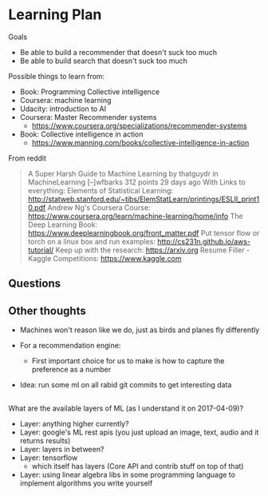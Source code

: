 # Learning Plan

Goals

- Be able to build a recommender that doesn't suck too much
- Be able to build search that doesn't suck too much

Possible things to learn from:

- Book: Programming Collective intelligence
- Coursera: machine learning
- Udacity: introduction to AI
- Coursera: Master Recommender systems
    - https://www.coursera.org/specializations/recommender-systems
- Book: Collective intelligence in action
    - https://www.manning.com/books/collective-intelligence-in-action

From reddit

> A Super Harsh Guide to Machine Learning by thatguydr in MachineLearning
> [–]wfbarks 312 points 29 days ago With Links to everything: Elements of
> Statistical Learning:
> http://statweb.stanford.edu/~tibs/ElemStatLearn/printings/ESLII_print10.pdf
> Andrew Ng's Coursera Course:
> https://www.coursera.org/learn/machine-learning/home/info The Deep Learning
> Book: https://www.deeplearningbook.org/front_matter.pdf Put tensor flow or
> torch on a linux box and run examples: http://cs231n.github.io/aws-tutorial/
> Keep up with the research: https://arxiv.org Resume Filler - Kaggle
> Competitions: https://www.kaggle.com

## Questions

## Other thoughts

- Machines won't reason like we do, just as birds and planes fly differently
- For a recommendation engine:
    - First important choice for us to make is how to capture the preference as
      a number

- Idea: run some ml on all rabid git commits to get interesting data

##

What are the available layers of ML (as I understand it on 2017-04-09)?

- Layer: anything higher currently?
- Layer: google's ML rest apis (you just upload an image, text, audio and it
  returns results)
- Layer: layers in between?
- Layer: tensorflow
    - which itself has layers (Core API and contrib stuff on top of that)
- Layer: using linear algebra libs in some programming language to implement
  algorithms you write yourself

